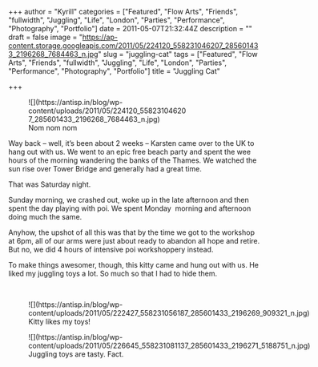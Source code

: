 +++
author = "Kyrill"
categories = ["Featured", "Flow Arts", "Friends", "fullwidth", "Juggling", "Life", "London", "Parties", "Performance", "Photography", "Portfolio"]
date = 2011-05-07T21:32:44Z
description = ""
draft = false
image = "https://ap-content.storage.googleapis.com/2011/05/224120_558231046207_285601433_2196268_7684463_n.jpg"
slug = "juggling-cat"
tags = ["Featured", "Flow Arts", "Friends", "fullwidth", "Juggling", "Life", "London", "Parties", "Performance", "Photography", "Portfolio"]
title = "Juggling Cat"

+++


<figure class="thumbnail wp-caption alignright" id="attachment_870" style="width: 318px">
![](https://antisp.in/blog/wp-content/uploads/2011/05/224120_558231046207_285601433_2196268_7684463_n.jpg)
<figcaption class="caption wp-caption-text">Nom nom nom</figcaption></figure>Way back – well, it’s been about 2 weeks – Karsten came over to the UK to hang out with us. We went to an epic free beach party and spent the wee hours of the morning wandering the banks of the Thames. We watched the sun rise over Tower Bridge and generally had a great time.

That was Saturday night.

Sunday morning, we crashed out, woke up in the late afternoon and then spent the day playing with poi. We spent Monday  morning and afternoon doing much the same.

Anyhow, the upshot of all this was that by the time we got to the workshop at 6pm, all of our arms were just about ready to abandon all hope and retire. But no, we did 4 hours of intensive poi workshoppery instead.

To make things awesomer, though, this kitty came and hung out with us. He liked my juggling toys a lot. So much so that I had to hide them.

 

<figure class="thumbnail wp-caption aligncenter" id="attachment_872" style="width: 610px">
![](https://antisp.in/blog/wp-content/uploads/2011/05/222427_558231056187_285601433_2196269_909321_n.jpg)
  
<figcaption class="caption wp-caption-text">Kitty likes my toys!</figcaption></figure><figure class="thumbnail wp-caption aligncenter" id="attachment_871" style="width: 610px">
![](https://antisp.in/blog/wp-content/uploads/2011/05/226645_558231081137_285601433_2196271_5188751_n.jpg)
  
<figcaption class="caption wp-caption-text">Juggling toys are tasty. Fact.</figcaption></figure>
